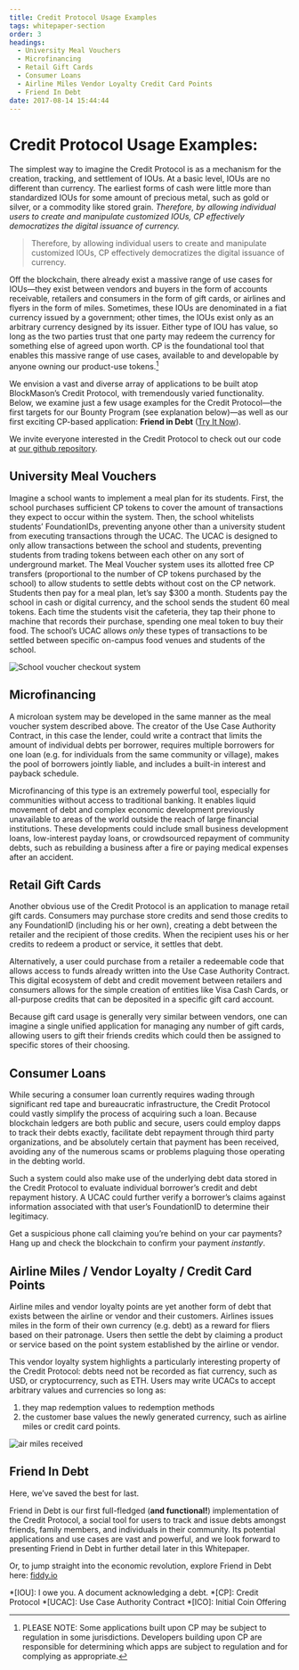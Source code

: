 ```yaml
---
title: Credit Protocol Usage Examples
tags: whitepaper-section
order: 3
headings:
  - University Meal Vouchers
  - Microfinancing
  - Retail Gift Cards
  - Consumer Loans
  - Airline Miles Vendor Loyalty Credit Card Points
  - Friend In Debt
date: 2017-08-14 15:44:44
---
```



# Credit Protocol Usage Examples:

The simplest way to imagine the Credit Protocol is as a mechanism for the creation, tracking, and settlement of IOUs. At a basic level, IOUs are no different than currency. The earliest forms of cash were little more than standardized IOUs for some amount of precious metal, such as gold or silver, or a commodity like stored grain. *Therefore, by allowing individual users to create and manipulate customized IOUs, CP effectively democratizes the digital issuance of currency.*

> Therefore, by allowing individual users to create and manipulate customized IOUs, CP effectively democratizes the digital issuance of currency.

Off the blockchain, there already exist a massive range of use cases for IOUs—they exist between vendors and buyers in the form of accounts receivable, retailers and consumers in the form of gift cards, or airlines and flyers in the form of miles. Sometimes, these IOUs are denominated in a fiat currency issued by a government; other times, the IOUs exist only as an arbitrary currency designed by its issuer. Either type of IOU has value, so long as the two parties trust that one party may redeem the currency for something else of agreed upon worth. CP is the foundational tool that enables this massive range of use cases, available to and developable by anyone owning our product-use tokens.[^1]

We envision a vast and diverse array of applications to be built atop BlockMason’s Credit Protocol, with tremendously varied functionality. Below, we examine just a few usage examples for the Credit Protocol—the first targets for our Bounty Program (see explanation below)—as well as our first exciting CP-based application: __Friend in Debt__ ([Try It Now](http://fiddy.io)).

We invite everyone interested in the Credit Protocol to check out our code at [our github repository](https://github.com/blockmason).

## University Meal Vouchers

Imagine a school wants to implement a meal plan for its students. First, the school purchases sufficient CP tokens to cover the amount of transactions they expect to occur within the system. Then, the school whitelists students’ FoundationIDs, preventing anyone other than a university student from executing transactions through the UCAC. The UCAC is designed to only allow transactions between the school and students, preventing students from trading tokens between each other on any sort of underground market. The Meal Voucher system uses its allotted free CP transfers (proportional to the number of CP tokens purchased by the school) to allow students to settle debts without cost on the CP network. Students then pay for a meal plan, let’s say $300 a month. Students pay the school in cash or digital currency, and the school sends the student 60 meal tokens. Each time the students visit the cafeteria, they tap their phone to machine that records their purchase, spending one meal token to buy their food. The school’s UCAC allows *only* these types of transactions to be settled between specific on-campus food venues and students of the school.

![School voucher checkout system](/cp-whitepaper/images/image_2.png)

## Microfinancing

A microloan system may be developed in the same manner as the meal voucher system described above. The creator of the Use Case Authority Contract, in this case the lender, could write a contract that limits the amount of individual debts per borrower, requires multiple borrowers for one loan (e.g. for individuals from the same community or village), makes the pool of borrowers jointly liable, and includes a built-in interest and payback schedule.

Microfinancing of this type is an extremely powerful tool, especially for communities without access to traditional banking. It enables liquid movement of debt and complex economic development previously unavailable to areas of the world outside the reach of large financial institutions. These developments could include small business development loans, low-interest payday loans, or crowdsourced repayment of community debts, such as rebuilding a business after a fire or paying medical expenses after an accident.

## Retail Gift Cards

Another obvious use of the Credit Protocol is an application to manage retail gift cards. Consumers may purchase store credits and send those credits to any FoundationID (including his or her own), creating a debt between the retailer and the recipient of those credits. When the recipient uses his or her credits to redeem a product or service, it settles that debt.

Alternatively, a user could purchase from a retailer a redeemable code that allows access to funds already written into the Use Case Authority Contract. This digital ecosystem of debt and credit movement between retailers and consumers allows for the simple creation of entities like Visa Cash Cards, or all-purpose credits that can be deposited in a specific gift card account.

Because gift card usage is generally very similar between vendors, one can imagine a single unified application for managing any number of gift cards, allowing users to gift their friends credits which could then be assigned to specific stores of their choosing.

## Consumer Loans

While securing a consumer loan currently requires wading through significant red tape and bureaucratic infrastructure, the Credit Protocol could vastly simplify the process of acquiring such a loan. Because blockchain ledgers are both public and secure, users could employ dapps to track their debts exactly, facilitate debt repayment through third party organizations, and be absolutely certain that payment has been received, avoiding any of the numerous scams or problems plaguing those operating in the debting world.

Such a system could also make use of the underlying debt data stored in the Credit Protocol to evaluate individual borrower’s credit and debt repayment history. A UCAC could further verify a borrower’s claims against information associated with that user’s FoundationID to determine their legitimacy.

Get a suspicious phone call claiming you’re behind on your car payments? Hang up and check the blockchain to confirm your payment *instantly*.

## Airline Miles / Vendor Loyalty / Credit Card Points

Airline miles and vendor loyalty points are yet another form of debt that exists between the airline or vendor and their customers. Airlines issues miles in the form of their own currency (e.g. debt) as a reward for fliers based on their patronage. Users then settle the debt by claiming a product or service based on the point system established by the airline or vendor.

This vendor loyalty system highlights a particularly interesting property of the Credit Protocol: debts need not be recorded as fiat currency, such as USD, or cryptocurrency, such as ETH. Users may write UCACs to accept arbitrary values and currencies so long as:
  1. they map redemption values to redemption methods
  2. the customer base values the newly generated currency, such as airline miles or credit card points.

![air miles received](/cp-whitepaper/images/image_3.png)

## Friend In Debt

Here, we’ve saved the best for last.

Friend in Debt is our first full-fledged (__and functional!__) implementation of the Credit Protocol, a social tool for users to track and issue debts amongst friends, family members, and individuals in their community. Its potential applications and use cases are vast and powerful, and we look forward to presenting Friend in Debt in further detail later in this Whitepaper.

Or, to jump straight into the economic revolution, explore Friend in Debt here: [fiddy.io](http://fiddy.io)

*[IOU]: I owe you. A document acknowledging a debt.
*[CP]: Credit Protocol
*[UCAC]: Use Case Authority Contract
*[ICO]: Initial Coin Offering

[^1]: PLEASE NOTE: Some applications built upon CP may be subject to regulation in some jurisdictions.  Developers building upon CP are responsible for determining which apps are subject to regulation and for complying as appropriate.

